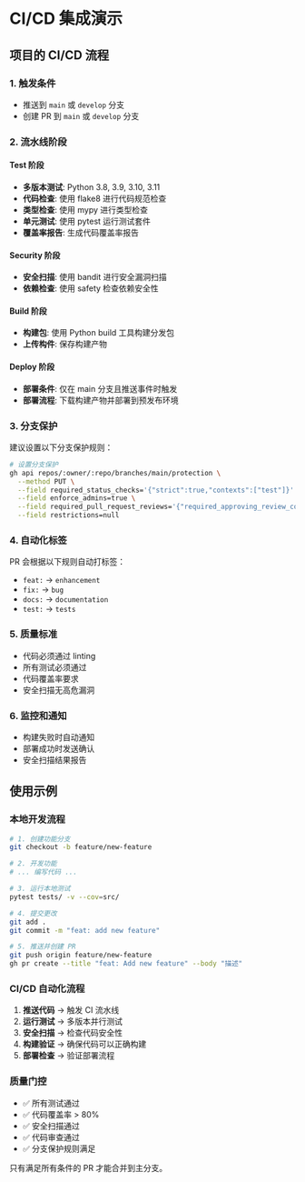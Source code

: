 # CI/CD 集成演示

## 项目的 CI/CD 流程

### 1. 触发条件
- 推送到 `main` 或 `develop` 分支
- 创建 PR 到 `main` 或 `develop` 分支

### 2. 流水线阶段

#### Test 阶段
- **多版本测试**: Python 3.8, 3.9, 3.10, 3.11
- **代码检查**: 使用 flake8 进行代码规范检查
- **类型检查**: 使用 mypy 进行类型检查
- **单元测试**: 使用 pytest 运行测试套件
- **覆盖率报告**: 生成代码覆盖率报告

#### Security 阶段
- **安全扫描**: 使用 bandit 进行安全漏洞扫描
- **依赖检查**: 使用 safety 检查依赖安全性

#### Build 阶段
- **构建包**: 使用 Python build 工具构建分发包
- **上传构件**: 保存构建产物

#### Deploy 阶段
- **部署条件**: 仅在 main 分支且推送事件时触发
- **部署流程**: 下载构建产物并部署到预发布环境

### 3. 分支保护

建议设置以下分支保护规则：

```bash
# 设置分支保护
gh api repos/:owner/:repo/branches/main/protection \
  --method PUT \
  --field required_status_checks='{"strict":true,"contexts":["test"]}' \
  --field enforce_admins=true \
  --field required_pull_request_reviews='{"required_approving_review_count":1}' \
  --field restrictions=null
```

### 4. 自动化标签

PR 会根据以下规则自动打标签：
- `feat:` → `enhancement`
- `fix:` → `bug`
- `docs:` → `documentation`
- `test:` → `tests`

### 5. 质量标准

- 代码必须通过 linting
- 所有测试必须通过
- 代码覆盖率要求
- 安全扫描无高危漏洞

### 6. 监控和通知

- 构建失败时自动通知
- 部署成功时发送确认
- 安全扫描结果报告

## 使用示例

### 本地开发流程

```bash
# 1. 创建功能分支
git checkout -b feature/new-feature

# 2. 开发功能
# ... 编写代码 ...

# 3. 运行本地测试
pytest tests/ -v --cov=src/

# 4. 提交更改
git add .
git commit -m "feat: add new feature"

# 5. 推送并创建 PR
git push origin feature/new-feature
gh pr create --title "feat: Add new feature" --body "描述"
```

### CI/CD 自动化流程

1. **推送代码** → 触发 CI 流水线
2. **运行测试** → 多版本并行测试
3. **安全扫描** → 检查代码安全性
4. **构建验证** → 确保代码可以正确构建
5. **部署检查** → 验证部署流程

### 质量门控

- ✅ 所有测试通过
- ✅ 代码覆盖率 > 80%
- ✅ 安全扫描通过
- ✅ 代码审查通过
- ✅ 分支保护规则满足

只有满足所有条件的 PR 才能合并到主分支。